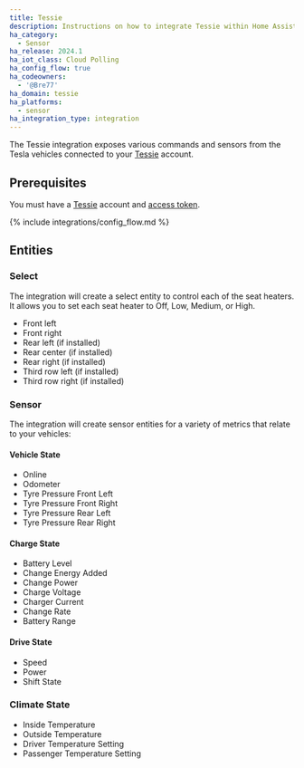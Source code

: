 ```yaml
---
title: Tessie
description: Instructions on how to integrate Tessie within Home Assistant.
ha_category:
  - Sensor
ha_release: 2024.1
ha_iot_class: Cloud Polling
ha_config_flow: true
ha_codeowners:
  - '@Bre77'
ha_domain: tessie
ha_platforms:
  - sensor
ha_integration_type: integration
---
```


The Tessie integration exposes various commands and sensors from the Tesla vehicles connected to your [Tessie](https://my.tessie.com/) account.

## Prerequisites

You must have a [Tessie](https://my.tessie.com/) account and [access token](https://my.tessie.com/settings/api).

{% include integrations/config_flow.md %}

## Entities

### Select

The integration will create a select entity to control each of the seat heaters. It allows you to set each seat heater to Off, Low, Medium, or High.

- Front left
- Front right
- Rear left (if installed)
- Rear center (if installed)
- Rear right (if installed)
- Third row left (if installed)
- Third row right (if installed)

### Sensor

The integration will create sensor entities for a variety of metrics that relate to your vehicles:

#### Vehicle State
- Online
- Odometer
- Tyre Pressure Front Left
- Tyre Pressure Front Right
- Tyre Pressure Rear Left
- Tyre Pressure Rear Right

#### Charge State
- Battery Level
- Change Energy Added
- Change Power
- Charge Voltage
- Charger Current
- Change Rate
- Battery Range

#### Drive State
- Speed
- Power
- Shift State

### Climate State
- Inside Temperature
- Outside Temperature
- Driver Temperature Setting
- Passenger Temperature Setting